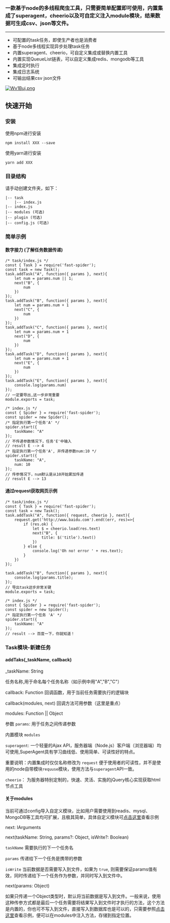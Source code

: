 ### 一款基于node的多线程爬虫工具，只需要简单配置即可使用，内置集成了superagent，cheerio以及可自定义注入module模块，结果数据可生成csv、json等文件。
-----------------

+ 可配置的task任务，即使生产者也是消费者
+ 基于node多线程实现异步处理task任务
+ 内置superagent、cheerio，可自定义集成或替换内置工具
+ 内置实现QueueList链表，可以自定义集成redis、mongodb等工具
+ 集成定时执行
+ 集成日志系统
+ 可输出结果csv json文件

[![Wv1Buj.png](https://z3.ax1x.com/2021/07/31/Wv1Buj.png)](#)

## 快速开始

### 安装

使用npm进行安装
```
npm install XXX --save
```
使用yarn进行安装
```
yarn add XXX
```

### 目录结构
请手动创建文件夹，如下：
```
|-- task
    |-- index.js
|-- index.js
|-- modules (可选)
|-- plugin (可选)
|-- config.js (可选)
```
### 简单示例
#### 数字接力 (了解任务数据传递)
```
/* task/index.js */
const { Task } = require('fast-spider');
const task = new Task();
task.addTask("A", function({ params }, next){
    let num = params.num || 1;
    next("B", {
        num
    })
});
task.addTask("B", function({ params }, next){
    let num = params.num + 1
    next("C", {
        num
    })
});
task.addTask("C", function({ params }, next){
    let num = params.num + 1
    next("D", {
        num
    })
});
task.addTask("D", function({ params }, next){
    let num = params.num + 1
    next("E", {
        num
    })
});
task.addTask("E", function({ params }, next){
    console.log(params.num)
});
// 一定要导出,这一步非常重要
module.exports = task;

/* index.js */
const { Spider } = require('fast-spider');
const spider = new Spider();
/* 指定执行第一个任务'A' */
spider.start({
    taskName: "A"
});
// 不传递参数情况下，任务'E'中输入
// result E --> 4
/* 指定执行第一个任务'A', 并传递参数num:10 */
spider.start({
    taskName: "A",
    num: 10
});
// 传参情况下，num默认是从10开始累加传递
// result E --> 13
```
#### 通过request获取网页示例
```
/* task/index.js */
const { Task } = require('fast-spider');
const task = new Task();
task.addTask("A", function({ request, cheerio }, next){
    request.get('http://www.baidu.com').end((err, res)=>{
        if (res.ok) {
            let $ = cheerio.load(res.text)
            next("B", {
                title: $('title').text()
            })
        } else {
            console.log('Oh no! error ' + res.text);
        }
    })
});

task.addTask("B", function({ params }, next){
    console.log(params.title);
});
// 导出task这步非常关键
module.exports = task;

/* index.js */
const { Spider } = require('fast-spider');
const spider = new Spider();
/* 指定执行第一个任务 'A' */
spider.start({
    taskName: "A"
});
// result --> 百度一下，你就知道！
```

### Task模块-新建任务  
#### addTaks(_taskName, callback)
_taskName: String

任务名称,用于命名每个任务名称（如示例中用"A","B","C"）

callback: Function
回调函数，用于当前任务需要执行的逻辑块

callback(modules, next) 回调方法可用参数（这里是重点）

modules: Function || Object

参数 `params`: 用于任务之间传递参数 

内置模块 `modules`

`superagent`: 一个轻量的Ajax API，服务器端（Node.js）客户端（浏览器端）均可使用,SuperAgent具有学习曲线低、使用简单、可读性好的特点。

重要说明：内置集成时仅仅名称修改为 `request` 便于使用者的可读性，并不是使用的node自带模块`requuse`模块，使用方法与`superagent`API一致。

`cheerio`： 为服务器特别定制的，快速、灵活、实施的jQuery核心实现获取html节点工具

#### 关于modules
当前可通过config导入自定义模块，比如用户需要使用到readis、mysql、MongoDB等工具均可扩展，且极其简单，具体自定义模块可[点击这里](#自定义module模块)查看示例


next: IArguments

next(taskName: String, params?: Object, isWrite?: Boolean)

`taskName` 需要执行的下一个任务名

`params` 传递给下一个任务是携带的参数

`isWrite` 当前数据是否需要写入到文件，如果为 `true`, 则需要保证params值有效，同时传递给下一个任务作为参数，并同时写入到文件中。

next(params: Object)

如果只传递一个Object类型时，默认将当前数据是写入到文件。一般来说，使用这种传参方式都是最后一个任务需要将结果写入到文件时才执行的方法，这个方法是内置的，你也可不写入到文件，直接写入到数据库也是可以的，只需要参照[点击这里](#自定义module模块)查看示例，便可以在modules中注入方法，存储到指定位置。

